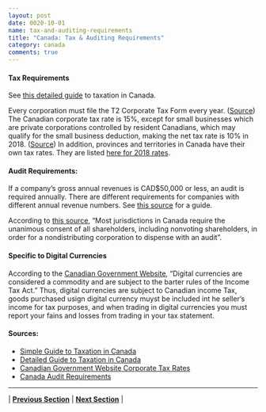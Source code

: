 ```yaml
---
layout: post
date: 0020-10-01
name: tax-and-auditing-requirements
title: "Canada: Tax & Auditing Requirements"
category: canada
comments: true
---
```

#### Tax Requirements
See [this detailed guide](http://taxsummaries.pwc.com/ID/Canada-Corporate-Taxes-on-corporate-income) to taxation in Canada.

Every corporation must file the T2 Corporate Tax Form every year. ([Source](https://www.thebalance.com/corporate-tax-canada-guide-2948056)) The Canadian corporate tax rate is 15%, except for small businesses which are private corporations controlled by resident Canadians, which may qualify for the small business deduction, making the net tax rate is 10% in 2018. 
([Source](https://www.canada.ca/en/revenue-agency/services/tax/businesses/topics/corporations/corporation-tax-rates.html))
In addition, provinces and territories in Canada have their own tax rates. They are listed [here for 2018 rates](https://www.canada.ca/en/revenue-agency/services/tax/businesses/topics/corporations/corporation-tax-rates.html).

#### Audit Requirements:
If a company’s gross annual revenues is CAD$50,000 or less, an audit is required annually. There are different requirements for companies with different annual revenue numbers. See [this source](https://www.ic.gc.ca/eic/site/cd-dgc.nsf/eng/cs05010.html) for a guide.

According to [this source](http://www.mondaq.com/canada/x/113818/Directors+Officers/Auditing+the+Audit+Requirement), “Most jurisdictions in Canada require the unanimous consent of all shareholders, including nonvoting shareholders, in order for a nondistributing corporation to dispense with an audit”. 

#### Specific to Digital Currencies
According to the [Canadian Government Website](https://www.canada.ca/en/financial-consumer-agency/services/payment/digital-currency.html), “Digital currencies are considered a commodity and are subject to the barter rules of the Income Tax Act.” Thus, digital currencies are subject to Canadian income Tax, goods purchased usign digital currency muyst be included int he seller’s income for tax purposes, and when trading in digital currencies you must report your fains and losses from trading in your tax statement. 

#### Sources:
- [Simple Guide to Taxation in Canada](https://www.thebalance.com/corporate-tax-canada-guide-2948056)
- [Detailed Guide to Taxation in Canada](http://taxsummaries.pwc.com/ID/Canada-Corporate-Taxes-on-corporate-income)
- [Canadian Government Website Corporate Tax Rates](https://www.canada.ca/en/revenue-agency/services/tax/businesses/topics/corporations/corporation-tax-rates.html)
- [Canada Audit Requirements](https://www.ic.gc.ca/eic/site/cd-dgc.nsf/eng/cs05010.html)
---

| **[Previous Section]( https://neo-project.github.io/global-blockchain-compliance-hub//canada/canada-team-member-nationality-requirements.html)** | **[Next Section]( https://neo-project.github.io/global-blockchain-compliance-hub//canada/canada-governing-by-law.html)** |
